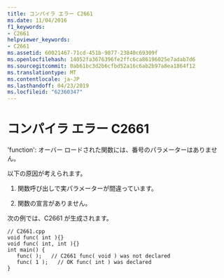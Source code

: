 ```yaml
---
title: コンパイラ エラー C2661
ms.date: 11/04/2016
f1_keywords:
- C2661
helpviewer_keywords:
- C2661
ms.assetid: 60021467-71cd-451b-9877-23840c69309f
ms.openlocfilehash: 14052fa3676396fe2ffc6ca86196025e7adab7d6
ms.sourcegitcommit: 0ab61bc3d2b6cfbd52a16c6ab2b97a8ea1864f12
ms.translationtype: MT
ms.contentlocale: ja-JP
ms.lasthandoff: 04/23/2019
ms.locfileid: "62360347"
---
```

# <a name="compiler-error-c2661"></a>コンパイラ エラー C2661

'function': オーバー ロードされた関数には、番号のパラメーターはありません。

以下の原因が考えられます。

1. 関数呼び出しで実パラメーターが間違っています。

1. 関数の宣言がありません。

次の例では、C2661 が生成されます。

```
// C2661.cpp
void func( int ){}
void func( int, int ){}
int main() {
   func( );   // C2661 func( void ) was not declared
   func( 1 );   // OK func( int ) was declared
}
```